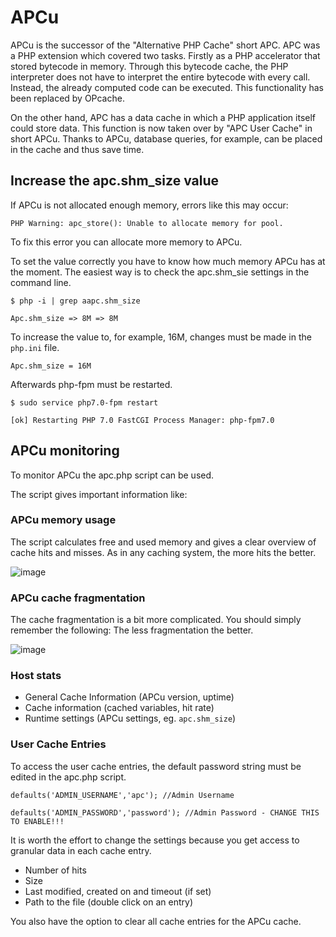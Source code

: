 # APCu

APCu is the successor of the "Alternative PHP Cache" short APC. APC was a PHP extension which covered two tasks. Firstly as a PHP accelerator that stored bytecode in memory. Through this bytecode cache, the PHP interpreter does not have to interpret the entire bytecode with every call. Instead, the already computed code can be executed. This functionality has been replaced by OPcache.

On the other hand, APC has a data cache in which a PHP application itself could store data. This function is now taken over by "APC User Cache" in short APCu. Thanks to APCu, database queries, for example, can be placed in the cache and thus save time.



## Increase the apc.shm_size value

If APCu is not allocated enough memory, errors like this may occur:

```PHP Warning: apc_store(): Unable to allocate memory for pool.```

To fix this error you can allocate more memory to APCu.

To set the value correctly you have to know how much memory APCu has at the moment. The easiest way is to check the apc.shm\_sie settings in the command line.

```$ php -i | grep aapc.shm_size```

```Apc.shm_size => 8M => 8M```

To increase the value to, for example, 16M, changes must be made in the ``php.ini`` file.

```Apc.shm_size = 16M```

Afterwards php-fpm must be restarted.

```$ sudo service php7.0-fpm restart```

```[ok] Restarting PHP 7.0 FastCGI Process Manager: php-fpm7.0```

## APCu monitoring

To monitor APCu the apc.php script can be used.

The script gives important information like:

### APCu memory usage

The script calculates free and used memory and gives a clear overview of cache hits and misses. As in any caching system, the more hits the better.

![image](https://user-images.githubusercontent.com/47870802/187645357-8caf875b-ba36-4d71-9265-2b6518232c47.png)

### APCu cache fragmentation

The cache fragmentation is a bit more complicated. You should simply remember the following: The less fragmentation the better.

![image](https://user-images.githubusercontent.com/47870802/187645421-782b129f-b23d-47bc-85df-7747d7077669.png)

### Host stats

- General Cache Information (APCu version, uptime)
- Cache information (cached variables, hit rate)
- Runtime settings (APCu settings, eg. ``apc.shm_size``)

### User Cache Entries

To access the user cache entries, the default password string must be edited in the apc.php script.

```defaults('ADMIN_USERNAME','apc'); //Admin Username```

```defaults('ADMIN_PASSWORD','password'); //Admin Password - CHANGE THIS TO ENABLE!!!```

It is worth the effort to change the settings because you get access to granular data in each cache entry.

- Number of hits
- Size
- Last modified, created on and timeout (if set)
- Path to the file (double click on an entry)

You also have the option to clear all cache entries for the APCu cache.
